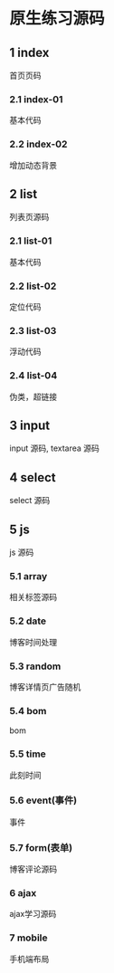 # 原生练习源码

## 1 index
首页页码
### 2.1 index-01
基本代码
### 2.2 index-02
增加动态背景

## 2 list
列表页源码
### 2.1 list-01
基本代码
### 2.2 list-02
定位代码
### 2.3 list-03
浮动代码
### 2.4 list-04
伪类，超链接

## 3 input
input 源码, textarea 源码
## 4 select
select 源码
## 5 js
js 源码
### 5.1 array
相关标签源码
### 5.2 date
博客时间处理
### 5.3 random
博客详情页广告随机
### 5.4 bom
bom
### 5.5 time
此刻时间
### 5.6 event(事件)
事件
### 5.7 form(表单)
博客评论源码
### 6 ajax
ajax学习源码
### 7 mobile
手机端布局
